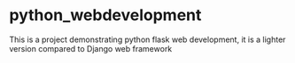 # python_webdevelopment
This is a project demonstrating python flask web development, it is a lighter version compared to Django web framework
